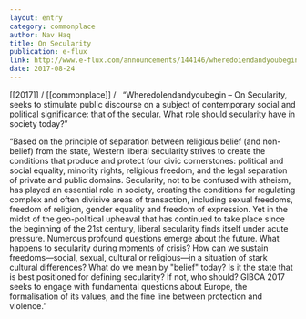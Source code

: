```yaml
---
layout: entry
category: commonplace
author: Nav Haq
title: On Secularity
publication: e-flux
link: http://www.e-flux.com/announcements/144146/wheredoiendandyoubegin-on-secularity/
date: 2017-08-24
---
```


[[2017]] / [[commonplace]] / 
 
“WheredoIendandyoubegin – On Secularity, seeks to stimulate public discourse on a subject of contemporary social and political significance: that of the secular. What role should secularity have in society today?”

“Based on the principle of separation between religious belief (and non-belief) from the state, Western liberal secularity strives to create the conditions that produce and protect four civic cornerstones: political and social equality, minority rights, religious freedom, and the legal separation of private and public domains. Secularity, not to be confused with atheism, has played an essential role in society, creating the conditions for regulating complex and often divisive areas of transaction, including sexual freedoms, freedom of religion, gender equality and freedom of expression. Yet in the midst of the geo-political upheaval that has continued to take place since the beginning of the 21st century, liberal secularity finds itself under acute pressure. Numerous profound questions emerge about the future. What happens to secularity during moments of crisis? How can we sustain freedoms—social, sexual, cultural or religious—in a situation of stark cultural differences? What do we mean by "belief" today? Is it the state that is best positioned for defining secularity? If not, who should? GIBCA 2017 seeks to engage with fundamental questions about Europe, the formalisation of its values, and the fine line between protection and violence.”
